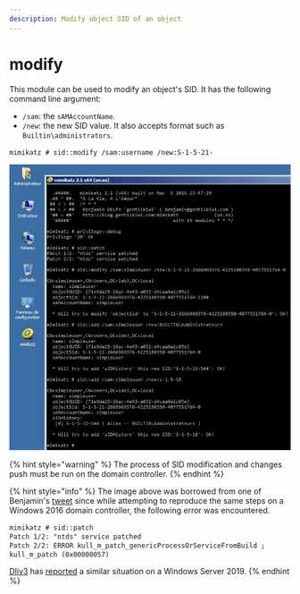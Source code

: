```yaml
---
description: Modify object SID of an object
---
```


# modify

This module can be used to modify an object's SID. It has the following command line argument:

* `/sam`: the `sAMAccountName`.
* `/new`: the new SID value. It also accepts format such as `Builtin\administrators`.

```text
mimikatz # sid::modify /sam:username /new:S-1-5-21-
```

![SID modification](../../.gitbook/assets/sid_modify.jpg)

{% hint style="warning" %}
The process of SID modification and changes push must be run on the domain controller.
{% endhint %}

{% hint style="info" %}
The image above was borrowed from one of Benjamin's [tweet](https://twitter.com/gentilkiwi/status/728367477458145280?s=20) since while attempting to reproduce the same steps on a Windows 2016 domain controller, the following error was encountered.

```text
mimikatz # sid::patch
Patch 1/2: "ntds" service patched
Patch 2/2: ERROR kull_m_patch_genericProcessOrServiceFromBuild ; kull_m_patch (0x00000057)
```

[Dliv3](https://github.com/Dliv3) has [reported](https://github.com/gentilkiwi/mimikatz/issues/348) a similar situation on a Windows Server 2019.
{% endhint %}

